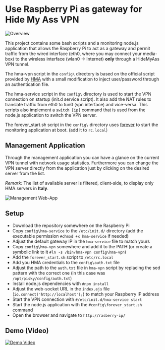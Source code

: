 Use Raspberry Pi as gateway for Hide My Ass VPN
===============================================

![Overview](https://raw.githubusercontent.com/wizche/hidemyass/master/doc/overview.png "HMA overview")

This project contains some bash scripts and a monitoring node.js application that allows the Raspberry Pi to act as a gateway and permit traffic from the wired interface (eth0, where you may connect your media-box) to the wireless interface (wlan0 -> Internet) **only** through a HideMyAss VPN tunnel.

The hma-vpn script in the `config\` directory is based on the official script provided by [HMA]([https://support.hidemyass.com/entries/24970862-Recommended-Linux-CLI-OpenVPN-Client]) with a small modification to inject user/password through an authentication file.

The hma-service script in the `config\` directory is used to start the VPN connection on startup (init.d service script). 
It also add the NAT rules to translate traffic from eth0 to tun0 (vpn interface) and vice-versa.
This scripts also implement a `switch [ip]` command that is used from the node.js application to switch the VPN server.

The forever_start.sh script in the `config\` directory uses [forever](https://github.com/nodejitsu/forever) to start the monitoring application at boot. (add it to `rc.local`)

Management Application
----------------------

Through the management application you can have a glance on the current VPN tunnel with network usage statistics. 
Furthermore you can change the VPN server directly from the application just by clicking on the desired server from the list.

*Remark:* The list of available server is filtered, client-side, to display only HMA servers in **Italy**.

![Management Web-App](https://raw.githubusercontent.com/wizche/hidemyass/master/doc/node-app.png "Management Web-App")

Setup
-----

* Download the repository somewhere on the Raspberry Pi
* Copy `config\hma-service` to the `/etc/init.d/` directory (add the executable permission `#chmod +x hma-service` if needed)
* Adjust the default gateway IP in the `hma-service` file to match yours
* Copy `config\hma-vpn` somewhere and add it to the PATH (or create a symbolic link to it `#ln -s /bin/hma-vpn config\hma-vpn`)
* Add the `forever_start.sh` script to `/etc/rc.local` 
* Add you HMA credentials to the `config\auth.txt` file 
* Adjust the path to the `auth.txt` file in `hma-vpn` script by replacing the sed pattern with the correct one (in this case was `/opt/pisky/config/auth.txt`)
* Install node.js dependencies with `#npm install`
* Adjust the web-socket URL in the `index.ejs` file (`io.connect('http://localhost');`) to match your Raspberry IP address
* Start the VPN connection with `#/etc/init.d/hma-service start`
* Start the node.js application with the `#config\forever_start.sh` command
* Open the browser and navigate to `http://rasberry-ip/`

Demo (Video)
------------

[![Demo Video](http://img.youtube.com/vi/uvCM_TIpgy0/0.jpg)](http://www.youtube.com/watch?v=uvCM_TIpgy0)
